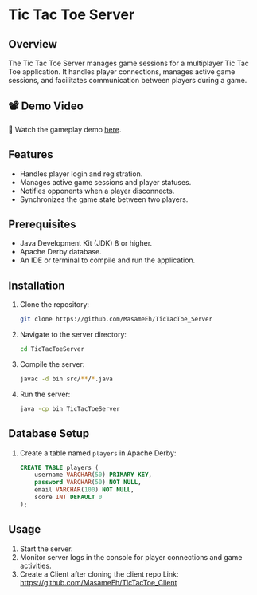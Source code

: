 # Tic Tac Toe Server

## Overview

The Tic Tac Toe Server manages game sessions for a multiplayer Tic Tac Toe application. It handles player connections, manages active game sessions, and facilitates communication between players during a game.
## 📽️ Demo Video

🎥 Watch the gameplay demo [here](https://drive.google.com/drive/folders/1B10p21ZcbYSJCbKOunbIgMJIv82Dzlrl?usp=sharing).
## Features

- Handles player login and registration.
- Manages active game sessions and player statuses.
- Notifies opponents when a player disconnects.
- Synchronizes the game state between two players.

## Prerequisites

- Java Development Kit (JDK) 8 or higher.
- Apache Derby database.
- An IDE or terminal to compile and run the application.

## Installation

1. Clone the repository:
   ```bash
   git clone https://github.com/MasameEh/TicTacToe_Server
   ```
2. Navigate to the server directory:
   ```bash
   cd TicTacToeServer
   ```
3. Compile the server:
   ```bash
   javac -d bin src/**/*.java
   ```
4. Run the server:
   ```bash
   java -cp bin TicTacToeServer
   ```

## Database Setup

1. Create a table named `players` in Apache Derby:
   ```sql
   CREATE TABLE players (
       username VARCHAR(50) PRIMARY KEY,
       password VARCHAR(50) NOT NULL,
       email VARCHAR(100) NOT NULL,
       score INT DEFAULT 0
   );
   ```

## Usage

1. Start the server.
2. Monitor server logs in the console for player connections and game activities.
3. Create a Client after cloning the client repo
   Link: https://github.com/MasameEh/TicTacToe_Client
      



